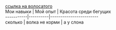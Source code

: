[ссылка на волосатого](https://github.com/Syknapse/My-Learning-Tracker)  
Мои навыки | Мой опыт | Красота среди бегущих  
-----------|----------|------------------------  
сколько | волка не корми | а у слона
